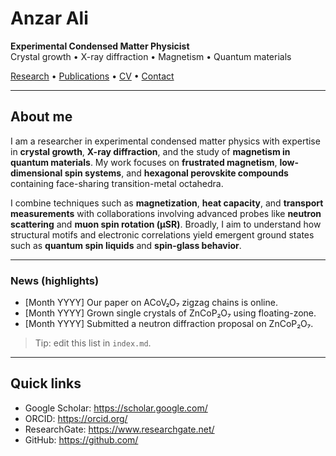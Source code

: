 # Anzar Ali

**Experimental Condensed Matter Physicist**  
Crystal growth • X-ray diffraction • Magnetism • Quantum materials

[Research](research.md) • [Publications](publications.md) • [CV](cv/YourName_CV.pdf) • [Contact](contact.md)

---

## About me
I am a researcher in experimental condensed matter physics with expertise in **crystal growth**, **X-ray diffraction**, and the study of **magnetism in quantum materials**. My work focuses on **frustrated magnetism**, **low-dimensional spin systems**, and **hexagonal perovskite compounds** containing face-sharing transition-metal octahedra.

I combine techniques such as **magnetization**, **heat capacity**, and **transport measurements** with collaborations involving advanced probes like **neutron scattering** and **muon spin rotation (µSR)**. Broadly, I aim to understand how structural motifs and electronic correlations yield emergent ground states such as **quantum spin liquids** and **spin-glass behavior**.

---

### News (highlights)
- [Month YYYY] Our paper on ACoV₂O₇ zigzag chains is online.  
- [Month YYYY] Grown single crystals of ZnCoP₂O₇ using floating-zone.  
- [Month YYYY] Submitted a neutron diffraction proposal on ZnCoP₂O₇.

> Tip: edit this list in `index.md`.

---

## Quick links
- Google Scholar: <https://scholar.google.com/>
- ORCID: <https://orcid.org/>
- ResearchGate: <https://www.researchgate.net/>
- GitHub: <https://github.com/>

